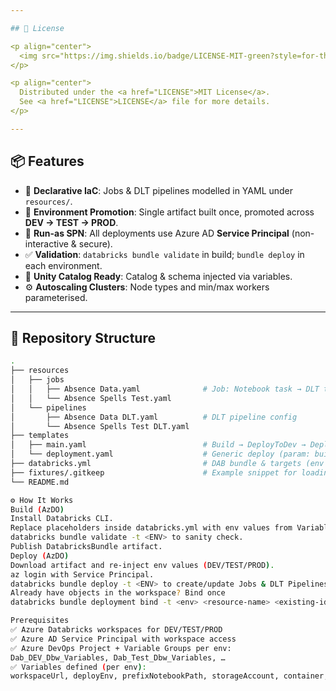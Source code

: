 ```yaml
---

## 🧾 License

<p align="center">
  <img src="https://img.shields.io/badge/LICENSE-MIT-green?style=for-the-badge&logo=balance-scale&logoColor=white" alt="MIT License"/>
</p>

<p align="center">
  Distributed under the <a href="LICENSE">MIT License</a>.  
  See <a href="LICENSE">LICENSE</a> file for more details.
</p>

---
```



## 📦 Features

- 🧱 **Declarative IaC**: Jobs & DLT pipelines modelled in YAML under `resources/`.
- 🔁 **Environment Promotion**: Single artifact built once, promoted across **DEV → TEST → PROD**.
- 🔐 **Run-as SPN**: All deployments use Azure AD **Service Principal** (non-interactive & secure).
- ✅ **Validation**: `databricks bundle validate` in build; `bundle deploy` in each environment.
- 🧾 **Unity Catalog Ready**: Catalog & schema injected via variables.
- ⚙️ **Autoscaling Clusters**: Node types and min/max workers parameterised.

---

## 📁 Repository Structure
```bash
.
├── resources
│   ├── jobs
│   │   ├── Absence Data.yaml              # Job: Notebook task → DLT task
│   │   └── Absence Spells Test.yaml
│   └── pipelines
│       ├── Absence Data DLT.yaml          # DLT pipeline config
│       └── Absence Spells Test DLT.yaml
├── templates
│   ├── main.yaml                          # Build → DeployToDev → DeployToTest
│   └── deployment.yaml                    # Generic deploy (param: buildEnv)
├── databricks.yml                         # DAB bundle & targets (env vars injected)
├── fixtures/.gitkeep                      # Example snippet for loading CSV fixtures (docs)
└── README.md

⚙️ How It Works
Build (AzDO)
Install Databricks CLI.
Replace placeholders inside databricks.yml with env values from Variable Groups.
databricks bundle validate -t <ENV> to sanity check.
Publish DatabricksBundle artifact.
Deploy (AzDO)
Download artifact and re-inject env values (DEV/TEST/PROD).
az login with Service Principal.
databricks bundle deploy -t <ENV> to create/update Jobs & DLT Pipelines.
Already have objects in the workspace? Bind once
databricks bundle deployment bind -t <env> <resource-name> <existing-id> --auto-approve

Prerequisites
✅ Azure Databricks workspaces for DEV/TEST/PROD
✅ Azure AD Service Principal with workspace access
✅ Azure DevOps Project + Variable Groups per env:
Dab_DEV_Dbw_Variables, Dab_Test_Dbw_Variables, …
✅ Variables defined (per env):
workspaceUrl, deployEnv, prefixNotebookPath, storageAccount, container, folderPath, existingClusterId, DLTClusterNodeType, DLTMinWorkers, DLTMaxWorkers, DLTSchema, catalog, successEmailDL, failureEmailDL, clientid, clientsecret, tenantid
